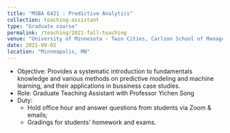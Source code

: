 ```yaml
---
title: "MSBA 6421 : Predictive Analytics"
collection: teaching-assistant
type: "Graduate course"
permalink: /teaching/2021-fall-teaching
venue: "University of Minnesota - Twin Cities, Carlson School of Management"
date: 2021-09-02
location: "Minneapolis, MN"
---
```


<!-- This is a description of a teaching experience. You can use markdown like any other post.

Heading 1
======

Heading 2
======

Heading 3
====== -->

- Objective: Provides a systematic introduction to fundamentals knowledge and various methods on predictive modeling and machine learning, and their applications in bussiness case studies.
- Role: Graduate Teaching Assistant with Professor Yichen Song
- Duty: 
	- Hold office hour and answer questions from students via Zoom & emails;
	- Gradings for students' homework and exams.